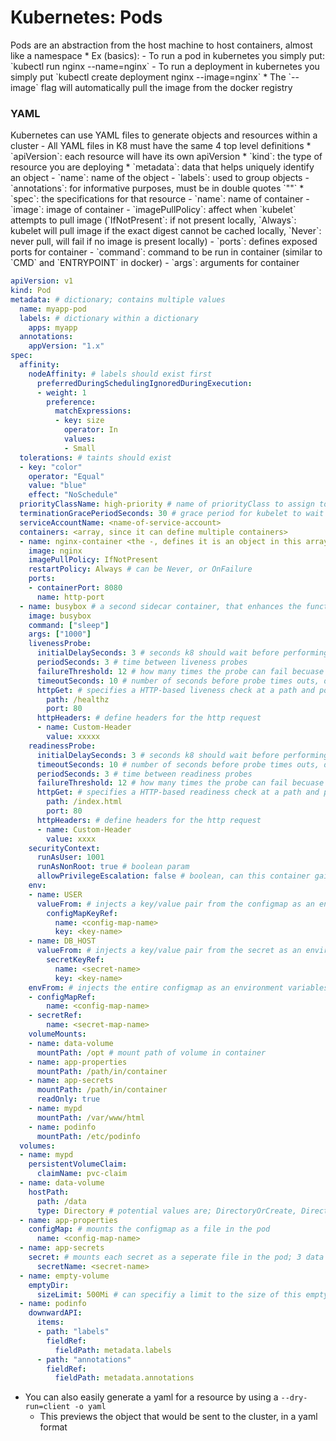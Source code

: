 <h1>Kubernetes: Pods</h1>
Pods are an abstraction from the host machine to host containers, almost like a namespace
* Ex (basics): 
  - To run a pod in kubernetes you simply put: `kubectl run nginx --name=nginx`
  - To run a deployment in kubernetes you simply put `kubectl create deployment nginx --image=nginx`
    * The `--image` flag will automatically pull the image from the docker registry

<h3>YAML</h3>
Kubernetes can use YAML files to generate objects and resources within a cluster
- All YAML files in K8 must have the same 4 top level definitions
  * `apiVersion`: each resource will have its own apiVersion
  * `kind`: the type of resource you are deploying
  * `metadata`: data that helps uniquely identify an object
    - `name`: name of the object
    - `labels`: used to group objects 
    - `annotations`: for informative purposes, must be in double quotes `""`  
  * `spec`: the specifications for that resource
    - `name`: name of container
    - `image`: image of container
    - `imagePullPolicy`: affect when `kubelet` attempts to pull image (`IfNotPresent`: if not present locally, `Always`: kubelet will pull image if the exact digest cannot be cached locally, `Never`: never pull, will fail if no image is present locally)
    - `ports`: defines exposed ports for container
    - `command`: command to be run in container (similar to `CMD` and `ENTRYPOINT` in docker)
    - `args`: arguments for container

```yml
apiVersion: v1
kind: Pod
metadata: # dictionary; contains multiple values
  name: myapp-pod
  labels: # dictionary within a dictionary
    apps: myapp
  annotations:
    appVersion: "1.x"
spec:
  affinity:
    nodeAffinity: # labels should exist first
      preferredDuringSchedulingIgnoredDuringExecution:
      - weight: 1
        preference:
          matchExpressions:
          - key: size
            operator: In
            values:
            - Small
  tolerations: # taints should exist
  - key: "color"
    operator: "Equal"
    value: "blue"
    effect: "NoSchedule"
  priorityClassName: high-priority # name of priorityClass to assign to Pod that will determine its priority for scheduling
  terminationGracePeriodSeconds: 30 # grace period for kubelet to wait between triggering a shut down of a failed container, default is 30s
  serviceAccountName: <name-of-service-account>
  containers: <array, since it can define multiple containers>
  - name: nginx-container <the -, defines it is an object in this array>
    image: nginx
    imagePullPolicy: IfNotPresent
    restartPolicy: Always # can be Never, or OnFailure
    ports:
    - containerPort: 8080
      name: http-port
  - name: busybox # a second sidecar container, that enhances the functionality of the main container
    image: busybox
    command: ["sleep"]
    args: ["1000"]
    livenessProbe:
      initialDelaySeconds: 3 # seconds k8 should wait before performing first liveness probe
      periodSeconds: 3 # time between liveness probes
      failureThreshold: 12 # how many times the probe can fail becuase k8 considers the overall check a fail and triggers a restart
      timeoutSeconds: 10 # number of seconds before probe times outs, default is 1s
      httpGet: # specifies a HTTP-based liveness check at a path and port
        path: /healthz
        port: 80
      httpHeaders: # define headers for the http request
      - name: Custom-Header
        value: xxxxx
    readinessProbe:
      initialDelaySeconds: 3 # seconds k8 should wait before performing first readiness probe
      timeoutSeconds: 10 # number of seconds before probe times outs, default is 1s
      periodSeconds: 3 # time between readiness probes
      failureThreshold: 12 # how many times the probe can fail becuase k8 considers the overall check a fail and triggers a restart
      httpGet: # specifies a HTTP-based readiness check at a path and port
        path: /index.html
        port: 80
      httpHeaders: # define headers for the http request
      - name: Custom-Header
        value: xxxx
    securityContext:
      runAsUser: 1001
      runAsNonRoot: true # boolean param
      allowPrivilegeEscalation: false # boolean, can this container gain more privilege than the parent process
    env:
    - name: USER
      valueFrom: # injects a key/value pair from the configmap as an environment variable
        configMapKeyRef:
          name: <config-map-name>
          key: <key-name>
    - name: DB_HOST 
      valueFrom: # injects a key/value pair from the secret as an environment variable
        secretKeyRef:
          name: <secret-name>
          key: <key-name>
    envFrom: # injects the entire configmap as an environment variables
    - configMapRef:
        name: <config-map-name>
    - secretRef:
        name: <secret-map-name>
    volumeMounts:
    - name: data-volume
      mountPath: /opt # mount path of volume in container
    - name: app-properties
      mountPath: /path/in/container
    - name: app-secrets
      mountPath: /path/in/container
      readOnly: true
    - name: mypd
      mountPath: /var/www/html
    - name: podinfo
      mountPath: /etc/podinfo
  volumes:
  - name: mypd
    persistentVolumeClaim:
      claimName: pvc-claim
  - name: data-volume
    hostPath:
      path: /data
      type: Directory # potential values are; DirectoryOrCreate, Directory, FileorCreate, File, Socket, CharDevice, BlockDevice
  - name: app-properties
    configMap: # mounts the configmap as a file in the pod
      name: <config-map-name>
  - name: app-secrets
    secret: # mounts each secret as a seperate file in the pod; 3 data attributes = 3 files
      secretName: <secret-name>
  - name: empty-volume
    emptyDir:
      sizeLimit: 500Mi # can specifiy a limit to the size of this empty directory
  - name: podinfo
    downwardAPI:
      items:
      - path: "labels"
        fieldRef:
          fieldPath: metadata.labels
      - path: "annotations"
        fieldRef:
          fieldPath: metadata.annotations
```

  * You can also easily generate a yaml for a resource by using a `--dry-run=client -o yaml`
    - This previews the object that would be sent to the cluster, in a yaml format
